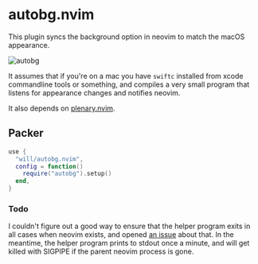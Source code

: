 # autobg.nvim

This plugin syncs the background option in neovim to match the macOS appearance.

![autobg](https://user-images.githubusercontent.com/1973/161821177-bbb7e9cb-554b-4bdc-937b-438ce5f39a5d.gif)

It assumes that if you're on a mac you have `swiftc` installed from xcode commandline tools or something, and compiles a very small program that listens for appearance changes and notifies neovim.

It also depends on [plenary.nvim](https://github.com/nvim-lua/plenary.nvim).

## Packer

```lua
use {
  "will/autobg.nvim",
  config = function()
    require("autobg").setup()
  end,
}
```

### Todo

I couldn't figure out a good way to ensure that the helper program exits in all cases when neovim exists, and opened [an issue](https://github.com/nvim-lua/plenary.nvim/issues/328) about that. In the meantime, the helper program prints to stdout once a minute, and will get killed with SIGPIPE if the parent neovim process is gone.
